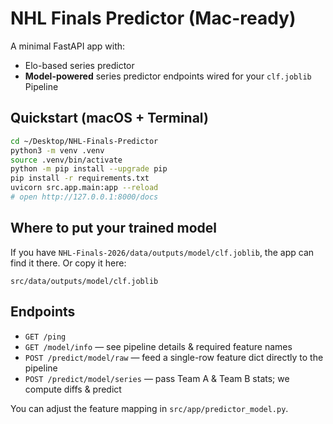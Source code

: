 # NHL Finals Predictor (Mac-ready)

A minimal FastAPI app with:
- Elo-based series predictor
- **Model-powered** series predictor endpoints wired for your `clf.joblib` Pipeline

## Quickstart (macOS + Terminal)

```bash
cd ~/Desktop/NHL-Finals-Predictor
python3 -m venv .venv
source .venv/bin/activate
python -m pip install --upgrade pip
pip install -r requirements.txt
uvicorn src.app.main:app --reload
# open http://127.0.0.1:8000/docs
```

## Where to put your trained model
If you have `NHL-Finals-2026/data/outputs/model/clf.joblib`, the app can find it there.
Or copy it here:
```
src/data/outputs/model/clf.joblib
```

## Endpoints
- `GET /ping`
- `GET /model/info` — see pipeline details & required feature names
- `POST /predict/model/raw` — feed a single-row feature dict directly to the pipeline
- `POST /predict/model/series` — pass Team A & Team B stats; we compute diffs & predict

You can adjust the feature mapping in `src/app/predictor_model.py`.
